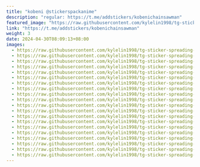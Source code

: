 ```yaml
---
title: "kobeni @stickerspackanime"
description: "regular: https://t.me/addstickers/kobenichainsawman"
featured_image: "https://raw.githubusercontent.com/kylelin1998/tg-sticker-spreading-worldwide-images/main/img/81ba6d87-b4a8-4bd5-89e2-a511b64864c1.jpg"
link: "https://t.me/addstickers/kobenichainsawman"
weight: 3
date: 2024-04-30T08:09:13+08:00
images:
  - https://raw.githubusercontent.com/kylelin1998/tg-sticker-spreading-worldwide-images/main/img/81ba6d87-b4a8-4bd5-89e2-a511b64864c1.jpg
  - https://raw.githubusercontent.com/kylelin1998/tg-sticker-spreading-worldwide-images/main/img/97e45b83-322c-4c93-9996-f9bb52da52c6.jpg
  - https://raw.githubusercontent.com/kylelin1998/tg-sticker-spreading-worldwide-images/main/img/ae26e2b5-0cce-4a58-9ecb-9af02557c6e8.jpg
  - https://raw.githubusercontent.com/kylelin1998/tg-sticker-spreading-worldwide-images/main/img/85bb0e95-4604-49c2-a0ac-b8bf74f1faa5.jpg
  - https://raw.githubusercontent.com/kylelin1998/tg-sticker-spreading-worldwide-images/main/img/ddc0e1e1-3051-4409-ae66-c03adea4ffa5.jpg
  - https://raw.githubusercontent.com/kylelin1998/tg-sticker-spreading-worldwide-images/main/img/977cc5f8-b539-4dea-bc24-05b6702d3b2f.jpg
  - https://raw.githubusercontent.com/kylelin1998/tg-sticker-spreading-worldwide-images/main/img/feb26e8a-fd55-4864-9b3b-b1f5a1e7f144.jpg
  - https://raw.githubusercontent.com/kylelin1998/tg-sticker-spreading-worldwide-images/main/img/e0f52e76-c961-491b-abad-8361e914e80f.jpg
  - https://raw.githubusercontent.com/kylelin1998/tg-sticker-spreading-worldwide-images/main/img/efdf478e-d177-4a7d-b04b-3783d576c0ff.jpg
  - https://raw.githubusercontent.com/kylelin1998/tg-sticker-spreading-worldwide-images/main/img/d079c9dc-9427-49b9-8631-6c6c5609a8a5.jpg
  - https://raw.githubusercontent.com/kylelin1998/tg-sticker-spreading-worldwide-images/main/img/4aec16b5-f8e8-4b58-a740-2213c86073bb.jpg
  - https://raw.githubusercontent.com/kylelin1998/tg-sticker-spreading-worldwide-images/main/img/59f38ff7-608d-4142-8205-2c9e62df7a33.jpg
  - https://raw.githubusercontent.com/kylelin1998/tg-sticker-spreading-worldwide-images/main/img/c599e968-7949-465d-9e23-cd9b8f6b0d03.jpg
  - https://raw.githubusercontent.com/kylelin1998/tg-sticker-spreading-worldwide-images/main/img/06bd14d0-a409-49a5-a171-96bbefa95e7a.jpg
  - https://raw.githubusercontent.com/kylelin1998/tg-sticker-spreading-worldwide-images/main/img/b592560f-b6b0-493c-a938-f84e9c13212d.jpg
  - https://raw.githubusercontent.com/kylelin1998/tg-sticker-spreading-worldwide-images/main/img/0a49da00-bb4a-4d60-b04f-c24678c9576e.jpg
  - https://raw.githubusercontent.com/kylelin1998/tg-sticker-spreading-worldwide-images/main/img/e2b3e043-cd8e-4f66-b4a0-de14c1835950.jpg
  - https://raw.githubusercontent.com/kylelin1998/tg-sticker-spreading-worldwide-images/main/img/595dbb1b-7843-40b3-8970-0e8903c71b3c.jpg
  - https://raw.githubusercontent.com/kylelin1998/tg-sticker-spreading-worldwide-images/main/img/e54008af-fb86-4916-81e9-587edf2474cb.jpg
  - https://raw.githubusercontent.com/kylelin1998/tg-sticker-spreading-worldwide-images/main/img/98169fad-e6a1-4adc-8620-6e84df46bab9.jpg
---
```

